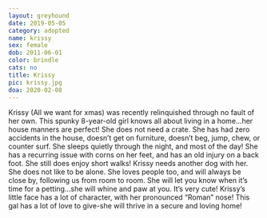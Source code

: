 ```yaml
---
layout: greyhound
date: 2019-05-05
category: adopted
name: krissy
sex: female
dob: 2011-06-01
color: brindle
cats: no
title: Krissy
pic: krissy.jpg
doa: 2020-02-08
---
```

Krissy (All we want for xmas) was recently relinquished through no fault of her own. This spunky 8-year-old girl knows all about living in a home...her house manners are perfect! She does not need a crate. She has had zero accidents in the house, doesn’t get on furniture, doesn’t beg, jump, chew, or counter surf. She sleeps quietly through the night, and most of the day!
She has a recurring issue with corns on her feet, and has an old injury on a back foot. She still does enjoy short walks!
Krissy needs another dog with her. She does not like to be alone. She loves people too, and will always be close by, following us from room to room. She will let you know when it’s time for a petting...she will whine and paw at you. It’s very cute!
Krissy’s little face has a lot of character, with her pronounced “Roman” nose! This gal has a lot of love to give-she will thrive in a secure and loving home!

